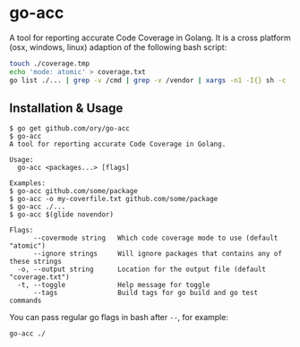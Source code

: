 # go-acc

A tool for reporting accurate Code Coverage in Golang. It is a cross platform (osx, windows, linux) adaption of the following bash script:

```bash
touch ./coverage.tmp
echo 'mode: atomic' > coverage.txt
go list ./... | grep -v /cmd | grep -v /vendor | xargs -n1 -I{} sh -c 'go test -race -covermode=atomic -coverprofile=coverage.tmp -coverpkg $(go list ./... | grep -v /vendor | tr "\n" ",") {} && tail -n +2 coverage.tmp >> coverage.txt || exit 255' && rm coverage.tmp
```

## Installation & Usage

```
$ go get github.com/ory/go-acc
$ go-acc
A tool for reporting accurate Code Coverage in Golang.

Usage:
  go-acc <packages...> [flags]

Examples:
$ go-acc github.com/some/package
$ go-acc -o my-coverfile.txt github.com/some/package
$ go-acc ./...
$ go-acc $(glide novendor)

Flags:
      --covermode string   Which code coverage mode to use (default "atomic")
      --ignore strings     Will ignore packages that contains any of these strings
  -o, --output string      Location for the output file (default "coverage.txt")
  -t, --toggle             Help message for toggle
      --tags               Build tags for go build and go test commands

```
You can pass regular go flags in bash after `--`, for example:

```
go-acc ./
```
